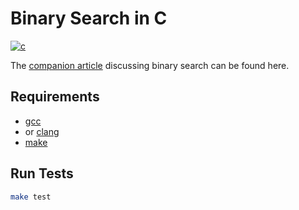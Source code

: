 # Binary Search in C

[![c](https://github.com/claudemuller/algorithms/actions/workflows/binary-search.c.yml/badge.svg)](https://github.com/claudemuller/algorithms/actions/workflows/binary-search.c.yml)

The [companion article](https://dxt.rs/category/programming/general/binary-search) discussing binary search can be found here.

## Requirements

- [gcc](https://gcc.gnu.org/)
- or [clang](https://clang.llvm.org/)
- [make](https://www.gnu.org/software/make/)

## Run Tests

```bash
make test
```
